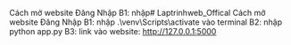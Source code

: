 Cách mở website Đăng Nhập B1: nhập# Laptrinhweb_Offical Cách mở website Đăng Nhập B1: nhập .\venv\Scripts\activate vào terminal B2: nhập python app.py B3: link vào website: http://127.0.0.1:5000
